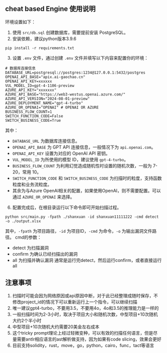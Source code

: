 ## cheat based Engine 使用说明

环境设置如下：

1. 使用 `src/db.sql` 创建数据库，需要提前安装 PostgreSQL。
2. 安装依赖，建议python版本3.9.6
```
pip install -r requirements.txt
```

3. 设置 `.env` 文件，通过创建 `.env` 文件并填写以下内容来配置你的环境：

```
# 数据库连接信息
DATABASE_URL=postgresql://postgres:1234@127.0.0.1:5432/postgres
OPENAI_API_BASE="apix.ai-gaochao.cn"
OPENAI_API_KEY=xxxxxx
VUL_MODEL_ID=gpt-4-1106-preview
AZURE_API_KEY="xxxxxxx"
AZURE_API_BASE="https://web3-westus.openai.azure.com/"
AZURE_API_VERSION="2024-08-01-preview"
AZURE_DEPLOYMENT_NAME="gpt-4-turbo"
AZURE_OR_OPENAI="OPENAI" # OPENAI OR AZURE
BUSINESS_FLOW_COUNT=1
SWITCH_FUNCTION_CODE=False
SWITCH_BUSINESS_CODE=True
```

其中：
- `DATABASE_URL` 为数据库连接信息。
- `OPENAI_API_BASE` 为 GPT API 连接信息，一般情况下为 `api.openai.com`。
- `OPENAI_API_KEY` 设置为对应的 OpenAI API 密钥。
- `VUL_MODEL_ID` 为所使用的模型 ID，建议使用 `gpt-4-turbo`。
- `BUSINESS_FLOW_COUNT` 为利用幻觉造成随机性时设置的随机次数，一般为 7-20，常用 10。
- `SWITCH_FUNCTION_CODE` 和 `SWITCH_BUSINESS_CODE` 为扫描时的粒度，支持函数粒度和业务流粒度。
- 其余为与Azure OpenAI相关的配置，如果使用OpenAI，则不需要配置。可以通过 `AZURE_OR_OPENAI` 来选择。

6. 配置完成后，在根目录运行以下命令即可开始扫描过程。
```
python src/main.py -fpath ./shanxuan -id shanxuan11111222 -cmd detect -o ./output.xlsx
```
其中，`-fpath` 为项目路径，`-id` 为项目ID，`-cmd` 为命令，`-o` 为输出漏洞文件路径。
cmd的参数：
- detect 为扫描漏洞
- confirm 为确认已经扫描出的漏洞
- all 为扫描并确认漏洞
通常是运行完detect，然后运行confirm，或者直接运行all

## 注意事项
1. 扫描时可能会因为网络原因或api原因中断，对于此已经整理成随时保存，不修改project_id的情况下可以重新运行上一个指令，可以继续扫描
2. 唯一建议gpt4-turbo，不要用3.5，不要用4o，4o和3.5的推理能力是一样的
3. 一般扫描时间为2-3小时，取决于项目大小和随机次数，中型项目+10次随机大约2个半小时
4. 中型项目+10次随机大约需要20美金左右成本
5. 这个tricky prompt理论上经过轻微变种，可以有效的扫描任何语言，但是尽量需要antlr相应语言的ast解析做支持，因为如果有code slicing，效果会更好
6. 目前支持solidity，rust，move，go，python，cairo，func，tact等语言
